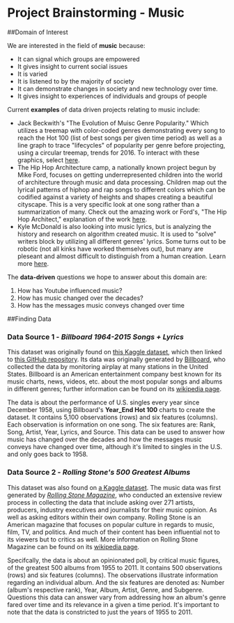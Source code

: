 # Project Brainstorming - Music


##Domain of Interest

We are interested in the field of __music__ because:
<ul>
  <li>
    It can signal which groups are empowered
  </li>
  <li>
    It gives insight to current social issues
  </li>
  <li>
    It is varied
  </li>
  <li>
    It is listened to by the majority of society
  </li>
  <li>
    It can demonstrate changes in society and new technology over time.
  </li>
  <li>
    It gives insight to experiences of individuals and groups of people
  </li>
</ul>


Current __examples__ of data driven projects relating to music include:

  - Jack Beckwith's "The Evolution of Muisc Genre Popularity." Which utilizes a treemap with color-coded genres demonstrating every song to reach the Hot 100 (list of best songs per given time period) as well as a line graph to trace "lifecycles" of popularity per genre before projecting, using a circular treemap, trends for 2016. To interact with these graphics, select [here](http://thedataface.com/2016/09/culture/genre-lifecycles?fbclid=IwAR2tNq0YAAklkI5TKU55t0Owx7qhoGSPUdOsp3xqkxiy1J8IWqTyELThGL4).
  - The Hip Hop Architecture camp, a nationally known project begun by Mike Ford, focuses on getting underrepresented children into the world of architecture through music and data processing. Children map out the lyrical patterns of hiphop and rap songs to different colors which can be codified against a variety of heights and shapes creating a beautiful cityscape. This is a very specific look at one song rather than a summarization of many. Check out the amazing work or Ford's, "The Hip Hop Architect," explanation of the work [here](http://hiphoparchitecture.com/hiphoparchitecture-album).
  - Kyle McDonald is also looking into music lyrics, but is analyzing the history and research on algorithm created music. It is used to "solve" writers block by utilizing all different genres' lyrics. Some turns out to be robotic (not all kinks have worked themselves out), but many are pleseant and almost difficult to distinguish from a human creation. Learn more [here](https://medium.com/artists-and-machine-intelligence/neural-nets-for-generating-music-f46dffac21c0).

The __data-driven__ questions we hope to answer about this domain are:
<ol>
  <li>
    How has Youtube influenced music?
  </li>
  <li>
    How has music changed over the decades?
  </li>
  <li>
    How has the messages music conveys changed over time
  </li>
</ol>

##Finding Data

### Data Source 1 - *Billboard 1964-2015 Songs + Lyrics*
This dataset was originally found on [this Kaggle dataset](https://www.kaggle.com/rakannimer/billboard-lyrics), which then linked to [this GitHub repository](https://github.com/walkerkq/musiclyrics). Its data was originally generated by [Billboard](https://www.billboard.com/archive/charts), who collected the data by monitoring airplay at many stations in the United States. Billboard is an American entertainment company best known for its music charts, news, videos, etc. about the most popular songs and albums in different genres; further information can be found on its [wikipedia page](https://en.wikipedia.org/wiki/Billboard_magazine).

The data is about the performance of U.S. singles every year since December 1958, using Billboard's **Year_End Hot 100** charts to create the dataset. It contains 5,100 observations (rows) and six features (columns). Each observation is information on one song. The six features are: Rank, Song, Artist, Year, Lyrics, and Source. This data can be used to answer how music has changed over the decades and how the messages music conveys have changed over time, although it's limited to singles in the U.S. and only goes back to 1958.

### Data Source 2 - *Rolling Stone's 500 Greatest Albums*
This dataset was also found on [a Kaggle dataset](https://www.kaggle.com/notgibs/500-greatest-albums-of-all-time-rolling-stone). The music data was first generated by [*Rolling Stone Magazine*](https://www.rollingstone.com/music/music-lists/500-greatest-albums-of-all-time-156826/), who conducted an extensive review process in collecting the data that include asking over 271 artists, producers, industry executives and journalists for their music opinion. As well as asking editors within their own company. Rolling Stone is an American magazine that focuses on popular culture in regards to music, film, TV, and politics. And much of their content has been influential not to its viewers but to critics as well. More information on Rolling Stone Magazine can be found on its [wikipedia page](https://en.wikipedia.org/wiki/Rolling_Stone).

Specifcally, the data is about an opinionated poll, by critical music figures, of the greatest 500 albums from 1955 to 2011. It contains 500 observations (rows) and six features (columns). The observations illustrate information regarding an individual album. And the six features are denoted as: Number (album's respective rank), Year, Album, Artist, Genre, and Subgenre. Questions this data can answer vary from addressing how an album's genre fared over time and its relevance in a given a time period. It's important to note that the data is constricted to just the years of 1955 to 2011.